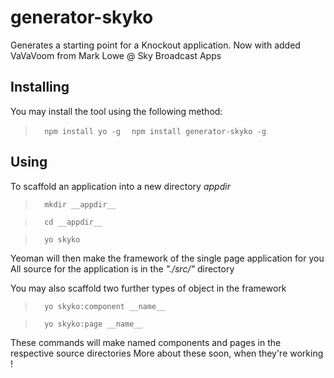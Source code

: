 generator-skyko
===============
Generates a starting point for a Knockout application.
Now with added VaVaVoom from Mark Lowe @ Sky Broadcast Apps

Installing
----------
You may install the tool using the following method:

>`	npm install yo -g`
>`	npm install generator-skyko -g`

Using
-----
To scaffold an application into a new directory *appdir*
>`	mkdir __appdir__`

>`	cd __appdir__`

>`	yo skyko`

Yeoman will then make the framework of the single page application for you
All source for the application is in the *"./src/"* directory

You may also scaffold two further types of object in the framework

>`	yo skyko:component __name__`

>`	yo skyko:page __name__`

These commands will make named components and pages in the respective source directories
More about these soon, when they're working !

